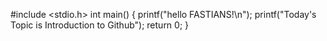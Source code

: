 #include <stdio.h>
int main() {
	printf("hello FASTIANS!\n");
	printf("Today's Topic is Introduction to Github");
	return 0;
}
